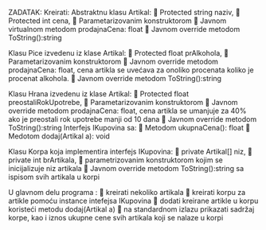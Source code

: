 ZADATAK: Kreirati:
Abstraktnu klasu Artikal:
 Protected string naziv,
 Protected int cena,
 Parametarizovanim konstruktorom
 Javnom virtualnom metodom prodajnaCena: float
 Javnom override metodom ToString():string

Klasu Pice izvedenu iz klase Artikal:
 Protected float prAlkohola,
 Parametarizovanim konstruktorom
 Javnom override metodom prodajnaCena: float, cena artikla se uvećava za onoliko
procenata koliko je procenat alkohola.
 Javnom override metodom ToString():string

Klasu Hrana izvedenu iz klase Artikal:
 Protected float preostaliRokUpotrebe,
 Parametarizovanim konstruktorom
 Javnom override metodom prodajnaCena: float, cena artikla se umanjuje za 40% ako je
preostali rok upotrebe manji od 10 dana
 Javnom override metodom ToString():string
Interfejs IKupovina sa:
 Metodom ukupnaCena(): float
 Medotom dodaj(Artikal a): void

Klasu Korpa koja implementira interfejs IKupovina:
 private Artikal[] niz,
 private int brArtikala,
 parametrizovanim konstruktorom kojim se inicijalizuje niz artikala
 Javnom override metodom ToString():string sa ispisom svih artikala u korpi

U glavnom delu programa :
 kreirati nekoliko artikala
 kreirati korpu za artikle pomoću instance intefejsa IKupovina
 dodati kreirane artikle u korpu koristeći metodu dodaj(Artikal a)
 na standardnom izlazu prikazati sadržaj korpe, kao i iznos ukupne cene svih artikala koji se
nalaze u korpi
